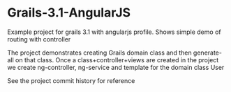 # Grails-3.1-AngularJS
Example project for grails 3.1 with angularjs profile. Shows simple demo of routing with controller
 
The project demonstrates creating Grails domain class and then generate-all on that class.
Once a class+controller+views are created in the project we create ng-controller, ng-service and template for the domain class User

See the project commit history for reference
